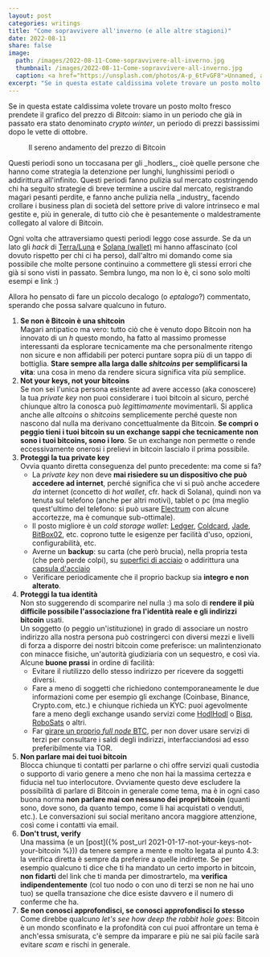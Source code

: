 ```yaml
---
layout: post
categories: writings
title: "Come sopravvivere all'inverno (e alle altre stagioni)"
date: 2022-08-11
share: false
image:
  path: /images/2022-08-11-Come-sopravvivere-all-inverno.jpg
  thumbnail: /images/2022-08-11-Come-sopravvivere-all-inverno.jpg
  caption: <a href="https://unsplash.com/photos/A-p_6tFvGF8">Unnamed, a photo by Rythik</a>
excerpt: "Se in questa estate caldissima volete trovare un posto molto fresco prendete il grafico del prezzo di _Bitcoin_: siamo in un periodo che già in passato era stato denominato _crypto winter_, un periodo di prezzi bassissimi dopo le vette di ottobre..."
---
```

Se in questa estate caldissima volete trovare un posto molto fresco prendete il grafico del prezzo di _Bitcoin_: siamo in un periodo che già in passato era stato denominato _crypto winter_, un periodo di prezzi bassissimi dopo le vette di ottobre.
<figure class="align-center">
  <a href="#"><img src="{{ 'images/2022-08-11-Come-sopravvivere-all-inverno-chart.png' | absolute_url }}" alt=""></a>
  <figcaption>Il sereno andamento del prezzo di Bitcoin</figcaption>
</figure>
Questi periodi sono un toccasana per gli _hodlers_, cioè quelle persone che hanno come strategia la detenzione per lunghi, lunghissimi periodi o addirittura all'infinito. Questi periodi fanno pulizia sul mercato costringendo chi ha seguito strategie di breve termine a uscire dal mercato, registrando magari pesanti perdite, e fanno anche pulizia nella _industry_ facendo crollare i business plan di società del settore prive di valore intrinseco e mal gestite e, più in generale, di tutto ciò che è pesantemente o maldestramente collegato al valore di Bitcoin.

Ogni volta che attraversiamo questi periodi leggo cose assurde. Se da un lato gli _hack_ di [Terra/Luna](https://decrypt.co/100402/how-terra-ust-luna-imploded-crypto-crash) e [Solana (wallet)](https://medium.com/web3-magazine/solana-wallet-hack-explained-f91f3fc1cbeb) mi hanno affascinato (col dovuto rispetto per chi ci ha perso), dall'altro mi domando come sia possibile che molte persone continuino a commettere gli stessi errori che già si sono visti in passato. Sembra lungo, ma non lo è, ci sono solo molti esempi e link :)

Allora ho pensato di fare un piccolo decalogo (o _eptalogo_?) commentato, sperando che possa salvare qualcuno in futuro.
1. **Se non è Bitcoin è una shitcoin** \
Magari antipatico ma vero: tutto ciò che è venuto dopo Bitcoin non ha innovato di un _h_ questo mondo, ha fatto al massimo promesse interessanti da esplorare tecnicamente ma che personalmente ritengo non sicure e non affidabili per poterci puntare sopra più di un tappo di bottiglia. **Stare sempre alla larga dalle _shitcoins_ per semplificarsi la vita**: una cosa in meno da rendere sicura significa vita più semplice.
2. **Not your keys, not your bitcoins** \
Se non sei l'unica persona esistente ad avere accesso (aka conoscere) la tua _private key_ non puoi considerare i tuoi bitcoin  al sicuro, perché chiunque altro la conosca può *legittimamente* movimentarli. Si applica anche alle _altcoins_ o _shitcoins_ semplicemente perché queste non nascono dal nulla ma derivano concettualmente da Bitcoin. **Se compri o peggio tieni i tuoi bitcoin su un exchange sappi che tecnicamente non sono i tuoi bitcoins, sono i loro**. Se un exchange non permette o rende eccessivamente onerosi i prelievi in bitcoin lascialo il prima possibile.
3. **Proteggi la tua private key** \
Ovvia quanto diretta conseguenza del punto precedente: ma come si fa?
    + La _private key_ non deve **mai risiedere su un dispositivo che può accedere ad internet**, perché significa che vi si può anche accedere _da_ internet (concetto di _hot wallet_, cfr. hack di Solana), quindi non va tenuta sul telefono (anche per altri motivi), tablet o pc (ma meglio quest'ultimo del telefono: si può usare [Electrum](https://electrum.org/) con alcune accortezze, ma è comunque sub-ottimale).
    + Il posto migliore è un _cold storage wallet_: [Ledger](https://shop.ledger.com/pages/ledger-nano-s-plus), [Coldcard](https://coldcard.com/), [Jade](https://blockstream.com/jade/), [BitBox02](https://shiftcrypto.ch/bitbox02/bitcoin-only/), etc. coprono tutte le esigenze per facilità d'uso, opzioni, configurabilità, etc.
    + Averne un **backup**: su carta (che però brucia), nella propria testa (che però perde colpi), su [superfici di acciaio](https://bitcoinseedbackup.com/) o addirittura una [capsula d'acciaio](https://cryptosteel.com/)
    + Verificare periodicamente che il proprio backup sia **integro e non alterato**.
4. **Proteggi la tua identità** \
Non sto suggerendo di scomparire nel nulla :) ma solo di **rendere il più difficile possibile l'associazione fra l'identità reale e gli indirizzi bitcoin** usati. \
Un soggetto (o peggio un'istituzione) in grado di associare un nostro indirizzo alla nostra persona può costringerci con diversi mezzi e livelli di forza a disporre dei nostri bitcoin come preferisce: un malintenzionato con minacce fisiche, un'autorità giudiziaria con un sequestro, e così via. \
Alcune **buone prassi** in ordine di facilità:
    + Evitare il riutilizzo dello stesso indirizzo per ricevere da soggetti diversi.
    + Fare a meno di soggetti che richiedono contemporaneamente le due informazioni come per esempio gli exchange (Coinbase, Binance, Crypto.com, etc.) e chiunque richieda un KYC: puoi agevolmente fare a meno degli exchange usando servizi come [HodlHodl](https://hodlhodl.com/) o [Bisq](https://bisq.network/), [RoboSats](https://learn.robosats.com/) o altri.
    + Far [girare un proprio _full node_ BTC](https://raspibolt.org/), per non dover usare servizi di terzi per consultare i saldi degli indirizzi,  interfacciandosi ad esso preferibilmente via TOR.
5. **Non parlare mai dei tuoi bitcoin** \
Blocca chiunque ti contatti per parlarne o chi offre servizi quali custodia o supporto di vario genere a meno che non hai la massima certezza e fiducia nel tuo interlocutore. Ovviamente questo deve escludere la possibilità di parlare di Bitcoin in generale come tema, ma è in ogni caso buona norma **non parlare mai con nessuno dei propri bitcoin** (quanti sono, dove sono, da quanto tempo, come li hai acquistati o venduti, etc.). Le conversazioni sui social meritano ancora maggiore attenzione, così come i contatti via email.
6. **Don't trust, verify** \
Una massima (e un [post]({% post_url 2021-01-17-not-your-keys-not-your-bitcoin %})) da tenere sempre a mente e molto legata al punto 4.3: la verifica diretta è sempre da preferire a quelle indirette. Se per esempio qualcuno ti dice che ti ha mandato un certo importo in bitcoin, **non fidarti** del link che ti manda per dimostrartelo, ma **verifica indipendentemente** (col tuo nodo o con uno di terzi se non ne hai uno tuo) se quella transazione che dice esiste davvero e il numero di conferme che ha.
7. **Se non conosci approfondisci, se conosci approfondisci lo stesso** \
Come direbbe qualcuno _let's see how deep the rabbit hole goes_: Bitcoin è un mondo sconfinato e la profondità con cui puoi affrontare un tema è anch'essa smisurata, c'è sempre da imparare e più ne sai più facile sarà evitare _scam_ e rischi in generale.

